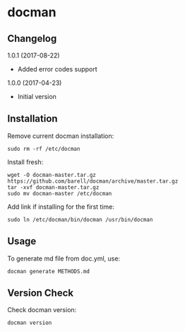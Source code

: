 # docman

## Changelog
1.0.1 (2017-08-22)
- Added error codes support

1.0.0 (2017-04-23)
- Initial version

## Installation

Remove current docman installation:
```
sudo rm -rf /etc/docman
```

Install fresh:
``` 
wget -O docman-master.tar.gz https://github.com/barell/docman/archive/master.tar.gz
tar -xvf docman-master.tar.gz
sudo mv docman-master /etc/docman
```

Add link if installing for the first time:
```
sudo ln /etc/docman/bin/docman /usr/bin/docman
```

## Usage

To generate md file from doc.yml, use:
```
docman generate METHODS.md
```

## Version Check
Check docman version:
```
docman version
```